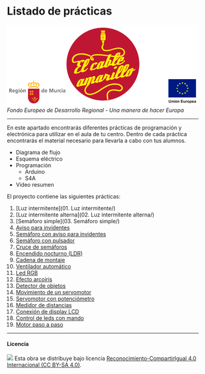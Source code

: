# Listado de prácticas

<img src="ElCableAmarillo.png" /><br>
*Fondo Europeo de Desarrollo Regional - Una manera de hacer Europa*



***



En este apartado encontrarás diferentes prácticas de programación y electrónica para utilizar en el aula de tu centro. Dentro de cada práctica encontrarás el material necesario para llevarla a cabo con tus alumnos.

- Diagrama de flujo 
- Esquema eléctrico 
- Programación
    - Arduino
    - S4A
- Video resumen


El proyecto contiene las siguientes prácticas:

1. [Luz intermitente](01. Luz intermitente/)
2. [Luz intermitente alterna](02. Luz intermitente alterna/)
3. [Semáforo simple](03. Semáforo simple/)
4. [Aviso para invidentes](#)
5. [Semáforo con aviso para invidentes](#)
6. [Semáforo con pulsador](#)
7. [Cruce de semáforos](#)
8. [Encendido nocturno (LDR)](#)
9. [Cadena de montaje](#)
10. [Ventilador automático](#)
11. [Led RGB](#)
12. [Efecto arcoiris](#)
13. [Detector de objetos](#)
14. [Movimiento de un servomotor](#)
15. [Servomotor con potenciómetro](#)
16. [Medidor de distancias](#)
17. [Conexión de display LCD](#)
18. [Control de leds con mando](#)
19. [Motor paso a paso](#)



***



#### Licencia

<img src="http://i.creativecommons.org/l/by-sa/4.0/88x31.png" /> Esta obra se distribuye bajo licencia [Reconocimiento-CompartirIgual 4.0 Internacional (CC BY-SA 4.0)](https://creativecommons.org/licenses/by-sa/4.0/deed.es_ES).
